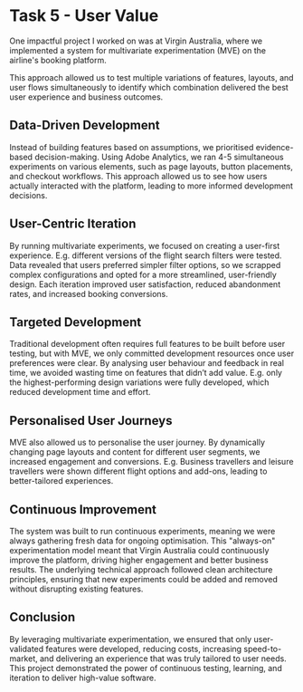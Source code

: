 # Task 5 - User Value

One impactful project I worked on was at Virgin Australia, where we implemented a system for multivariate experimentation (MVE) on the airline's booking platform.

This approach allowed us to test multiple variations of features, layouts, and user flows simultaneously to identify which combination delivered the best user experience and business outcomes.

## Data-Driven Development
Instead of building features based on assumptions, we prioritised evidence-based decision-making. Using Adobe Analytics, we ran 4-5 simultaneous experiments on various elements, such as page layouts, button placements, and checkout workflows. This approach allowed us to see how users actually interacted with the platform, leading to more informed development decisions.

## User-Centric Iteration
By running multivariate experiments, we focused on creating a user-first experience. E.g. different versions of the flight search filters were tested. Data revealed that users preferred simpler filter options, so we scrapped complex configurations and opted for a more streamlined, user-friendly design. Each iteration improved user satisfaction, reduced abandonment rates, and increased booking conversions.

## Targeted Development
Traditional development often requires full features to be built before user testing, but with MVE, we only committed development resources once user preferences were clear. By analysing user behaviour and feedback in real time, we avoided wasting time on features that didn’t add value. E.g. only the highest-performing design variations were fully developed, which reduced development time and effort.

## Personalised User Journeys
MVE also allowed us to personalise the user journey. By dynamically changing page layouts and content for different user segments, we increased engagement and conversions. E.g. Business travellers and leisure travellers were shown different flight options and add-ons, leading to better-tailored experiences.

## Continuous Improvement
The system was built to run continuous experiments, meaning we were always gathering fresh data for ongoing optimisation. This "always-on" experimentation model meant that Virgin Australia could continuously improve the platform, driving higher engagement and better business results. The underlying technical approach followed clean architecture principles, ensuring that new experiments could be added and removed without disrupting existing features.

## Conclusion
By leveraging multivariate experimentation, we ensured that only user-validated features were developed, reducing costs, increasing speed-to-market, and delivering an experience that was truly tailored to user needs. This project demonstrated the power of continuous testing, learning, and iteration to deliver high-value software.